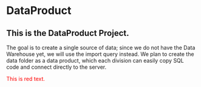 # DataProduct
## This is the DataProduct Project. 
The goal is to create a single source of data; since we do not have the Data Warehouse yet, we will use the import query instead. We plan to create the data folder as a data product, which each division can easily copy SQL code and connect directly to the server.
<div style="color: red;">
This is red text.
</div>
